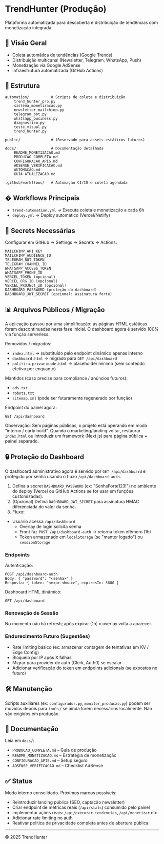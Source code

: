 ﻿# TrendHunter (Produção)

Plataforma automatizada para descoberta e distribuição de tendências com monetização integrada.

## 🚀 Visão Geral

- Coleta automática de tendências (Google Trends)
- Distribuição multicanal (Newsletter, Telegram, WhatsApp, Push)
- Monetização via Google AdSense
- Infraestrutura automatizada (GitHub Actions)

## 📂 Estrutura

```
automation/          # Scripts de coleta e distribuição
	trend_hunter_pro.py
	sistema_monetizacao.py
	newsletter_mailchimp.py
	telegram_bot.py
	whatsapp_business.py
	diagnostico.py
	teste_visual.py
	trend_hunter.py

public/              # (Reservado para assets estáticos futuros)

docs/                # Documentação detalhada
	README_MONETIZACAO.md
	PRODUCAO_COMPLETA.md
	CONFIGURACAO_APIS.md
	ADSENSE_VERIFICACAO.md
	AUTOMACAO.md
	GUIA_ATUALIZACAO.md

.github/workflows/   # Automação CI/CD e coleta agendada
```

## � Workflows Principais

- `trend-automation.yml` → Executa coleta e monetização a cada 6h
- `deploy.yml` → Deploy automático (Vercel/Netlify)

## 🔐 Secrets Necessárias

Configurar em GitHub → Settings → Secrets → Actions:

```
MAILCHIMP_API_KEY
MAILCHIMP_AUDIENCE_ID
TELEGRAM_BOT_TOKEN
TELEGRAM_CHANNEL_ID
WHATSAPP_ACCESS_TOKEN
WHATSAPP_PHONE_ID
VERCEL_TOKEN (opcional)
VERCEL_ORG_ID (opcional)
VERCEL_PROJECT_ID (opcional)
DASHBOARD_PASSWORD (proteção do dashboard)
DASHBOARD_JWT_SECRET (opcional: assinatura forte)
```

## 📊 Arquivos Públicos / Migração

A aplicação passou por uma simplificação: as páginas HTML estáticas foram descontinuadas nesta fase inicial. O dashboard agora é servido 100% via função serverless.

Removidos / migrados:

- `index.html` → substituído pelo endpoint dinâmico apenas interno
- `dashboard.html` → migrado para `GET /api/dashboard`
- `politica-privacidade.html` → placeholder mínimo (sem conteúdo efetivo por enquanto)

Mantidos (caso precise para compliance / anúncios futuros):

- `ads.txt`
- `robots.txt`
- `sitemap.xml` (pode ser futuramente regenerado por função)

Endpoint do painel agora:

```
GET /api/dashboard
```

Observação: Sem páginas públicas, o projeto está operando em modo “interno / early build”. Quando o marketing/landing voltar, restaurar `index.html` ou introduzir um framework (Next.js) para página pública + painel separado.

## 🔒 Proteção do Dashboard

O dashboard administrativo agora é servido por `GET /api/dashboard` e protegido por senha usando o fluxo `/api/dashboard-auth`.

1. Defina a secret `DASHBOARD_PASSWORD` (ex: "SenhaForte123!") no ambiente do deploy (Vercel ou GitHub Actions se for usar em funções customizadas).
2. (Opcional) Defina `DASHBOARD_JWT_SECRET` para assinatura HMAC diferenciada do valor da senha.
3. Fluxo:

- Usuário acessa `/api/dashboard`
  - Overlay de login solicita senha
  - Front faz `POST /api/dashboard-auth` → retorna token efêmero (1h)
  - Token armazenado em `localStorage` (se "manter logado") ou `sessionStorage`

### Endpoints

Autenticação:

```
POST /api/dashboard-auth
Body: { "password": "<senha>" }
Resposta: { token: "<exp>.<hmac>", expiresIn: 3600 }
```

Dashboard HTML dinâmico:

```
GET /api/dashboard
```

### Renovação de Sessão

No momento não há refresh; após expirar (1h) o overlay volta a aparecer.

### Endurecimento Futuro (Sugestões)

- Rate limiting básico (ex: armazenar contagem de tentativas em KV / Edge Config)
- Bloqueio por IP após X falhas
- Migrar para provider de auth (Clerk, Auth0) se escalar
- Adicionar verificação do token em endpoints adicionais (se expostos no futuro)

## 🛠 Manutenção

Scripts auxiliares (ex: `configurador.py`, `monitor_producao.py`) podem ser movidos depois para `tools/` se ainda forem necessários localmente. Não são exigidos em produção.

## 📘 Documentação

Leia em `docs/`:

- `PRODUCAO_COMPLETA.md` – Guia de produção
- `README_MONETIZACAO.md` – Estratégia de monetização
- `CONFIGURACAO_APIS.md` – Setup seguro
- `ADSENSE_VERIFICACAO.md` – Checklist AdSense

## ✅ Status

Modo interno consolidado. Próximos marcos possíveis:

- Reintroduzir landing pública (SEO, captação newsletter)
- Criar endpoint de métricas reais (`/api/stats`) consumido pelo painel
- Implementar ações reais: `/api/executar-tendencias`, `/api/monetizar` etc.
- Adicionar rate limiting no auth
- Reativar política de privacidade completa antes de abertura pública

---

© 2025 TrendHunter
